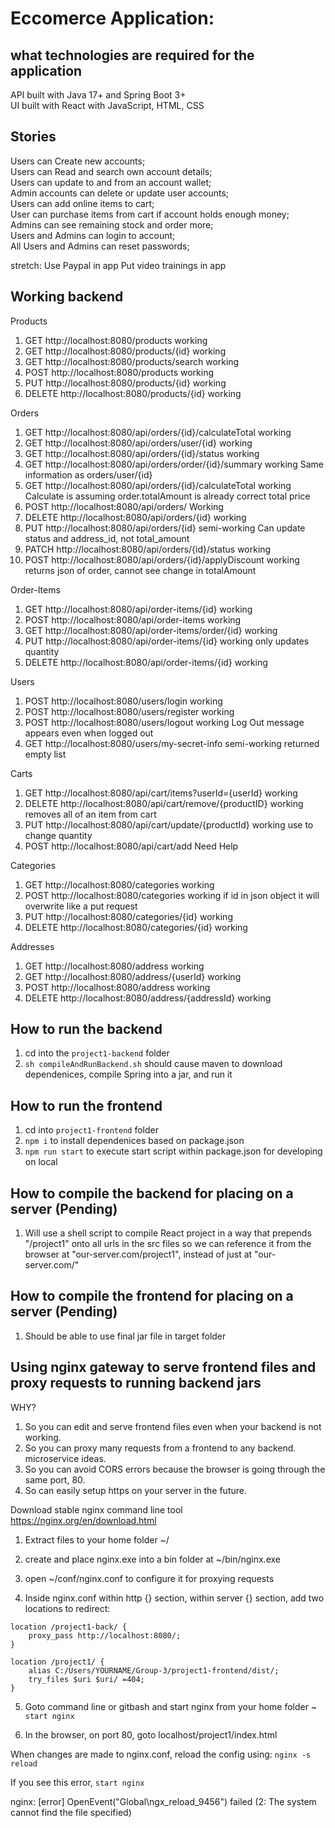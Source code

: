 # Eccomerce Application:

## what technologies are required for the application
API built with Java 17+ and Spring Boot 3+ <br>
UI built with React with JavaScript, HTML, CSS

## Stories
Users can Create new accounts; <br>
Users can Read and search own account details; <br>
Users can update to and from an account wallet; <br>
Admin accounts can delete or update user accounts; <br>
Users can add online items to cart; <br>
User can purchase items from cart if account holds enough money; <br>
Admins can see remaining stock and order more; <br>
Users and Admins can login to account; <br>
All Users and Admins can reset passwords; <br>

stretch:
Use Paypal in app
Put video trainings in app


## Working backend

Products
1. GET http://localhost:8080/products 				working
2. GET http://localhost:8080/products/{id} 			working
3. GET http://localhost:8080/products/search			working
4. POST http://localhost:8080/products				working
5. PUT http://localhost:8080/products/{id}			working
6. DELETE http://localhost:8080/products/{id}			working

Orders
1. GET http://localhost:8080/api/orders/{id}/calculateTotal 	working
2. GET http://localhost:8080/api/orders/user/{id}		working
3. GET http://localhost:8080/api/orders/{id}/status		working
4. GET http://localhost:8080/api/orders/order/{id}/summary	working		Same information as orders/user/{id}
5. GET http://localhost:8080/api/orders/{id}/calculateTotal	working		Calculate is assuming order.totalAmount is already correct total price
6. POST http://localhost:8080/api/orders/			Working
7. DELETE http://localhost:8080/api/orders/{id}			working
8. PUT http://localhost:8080/api/orders/{id}			semi-working	Can update status and address_id, not total_amount
9. PATCH http://localhost:8080/api/orders/{id}/status		working
10. POST http://localhost:8080/api/orders/{id}/applyDiscount	working		returns json of order, cannot see change in totalAmount

Order-Items
1. GET http://localhost:8080/api/order-items/{id} 		working
2. POST http://localhost:8080/api/order-items			working
3. GET http://localhost:8080/api/order-items/order/{id}		working
4. PUT http://localhost:8080/api/order-items/{id}		working		only updates quantity
5. DELETE http://localhost:8080/api/order-items/{id}		working

Users
1. POST http://localhost:8080/users/login			working
2. POST http://localhost:8080/users/register			working
3. POST http://localhost:8080/users/logout			working		Log Out message appears even when logged out
4. GET http://localhost:8080/users/my-secret-info		semi-working	returned empty list

Carts
1. GET http://localhost:8080/api/cart/items?userId={userId}	working
2. DELETE http://localhost:8080/api/cart/remove/{productID}	working		removes all of an item from cart
3. PUT http://localhost:8080/api/cart/update/{productId}	working		use to change quantity
4. POST http://localhost:8080/api/cart/add			Need Help
   
Categories
1. GET http://localhost:8080/categories				working
2. POST http://localhost:8080/categories			working		if id in json object it will overwrite like a put request
3. PUT http://localhost:8080/categories/{id}			working
4. DELETE http://localhost:8080/categories/{id}			working

Addresses
1. GET http://localhost:8080/address				working
2. GET http://localhost:8080/address/{userId}			working
3. POST http://localhost:8080/address				working
4. DELETE http://localhost:8080/address/{addressId}		working

   
## How to run the backend

1. cd into the ```project1-backend``` folder
2. ```sh compileAndRunBackend.sh``` should cause maven to download dependenices, compile Spring into a jar, and run it

## How to run the frontend
1. cd into ```project1-frontend``` folder
2. ```npm i``` to install dependenices based on package.json
3. ```npm run start``` to execute start script within package.json for developing on local

## How to compile the backend for placing on a server (Pending)

1. Will use a shell script to compile React project in a way that prepends "/project1" onto all urls in the src files so we can reference it from the browser at "our-server.com/project1", instead of just at "our-server.com/"

## How to compile the frontend for placing on a server (Pending)

1. Should be able to use final jar file in target folder


## Using nginx gateway to serve frontend files and proxy requests to running backend jars

WHY?
1. So you can edit and serve frontend files even when your backend is not working.
2. So you can proxy many requests from a frontend to any backend. microservice ideas.
3. So you can avoid CORS errors because the browser is going through the same port, 80.
4. So can easily setup https on your server in the future.

Download stable nginx command line tool https://nginx.org/en/download.html

1. Extract files to your home folder ~/

2. create and place nginx.exe into a bin folder at ~/bin/nginx.exe

3. open ~/conf/nginx.conf to configure it for proxying requests

4. Inside nginx.conf within http {} section, within server {} section, add two locations to redirect:
```
location /project1-back/ {
	proxy_pass http://localhost:8080/;
}

location /project1/ {
	alias C:/Users/YOURNAME/Group-3/project1-frontend/dist/;
	try_files $uri $uri/ =404;
}
```
5. Goto command line or gitbash and start nginx from your home folder ~
```start nginx```

6. In the browser, on port 80, goto localhost/project1/index.html

When changes are made to nginx.conf, reload the config using:
```nginx -s reload```

If you see this error, ```start nginx```

nginx: [error] OpenEvent("Global\ngx_reload_9456") failed (2: The system cannot find the file specified)

